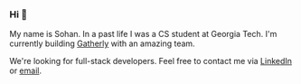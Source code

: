 ### Hi 👋
My name is Sohan. In a past life I was a CS student at Georgia Tech. I'm currently building [Gatherly](https://www.gatherly.io/) with an amazing team.

We're looking for full-stack developers. Feel free to contact me via [LinkedIn](https://www.linkedin.com/in/sohan-choudhury/) or [email](mailto:sohanyo@gmail.com).

<!--
**SohanChoudhury/SohanChoudhury** is a ✨ _special_ ✨ repository because its `README.md` (this file) appears on your GitHub profile.

Here are some ideas to get you started:

- 🔭 I’m currently working on ...
- 🌱 I’m currently learning ...
- 👯 I’m looking to collaborate on ...
- 🤔 I’m looking for help with ...
- 💬 Ask me about ...
- 📫 How to reach me: ...
- 😄 Pronouns: ...
- ⚡ Fun fact: ...
-->

